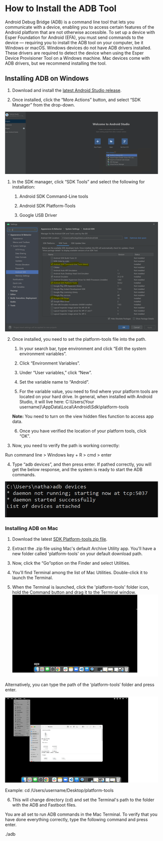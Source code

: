 # How to Install the ADB Tool 


Android Debug Bridge (ADB) is a command line tool that lets you communicate with a device, enabling you to access certain features of the Android platform that are not otherwise accessible. To set up a device with Esper Foundation for Android (EFA), you must send commands to the device — requiring you to install the ADB tool on your computer, be it Windows or macOS. Windows devices do not have ADB drivers installed. These drivers are required to detect the device when using the Esper Device Provisioner Tool on a Windows machine. Mac devices come with ADB drivers, but we recommend installing the tool.

## Installing ADB on Windows

1.  Download and install the [latest Android Studio release](https://developer.android.com/studio/?gclid=Cj0KCQjwlK-WBhDjARIsAO2sErQ3FhMhdHO-0UKUBK95BreC4H75i8aO59QfJ6YVUe7DxqC2YPVj59gaAo2JEALw_wcB&gclsrc=aw.ds).
    
2.  Once installed, click the “More Actions” button, and select “SDK Manager” from the drop-down.
    
![](./images/adb/1-menu.png)

1.  In the SDK manager, click “SDK Tools” and select the following for installation:
    

    1.  Android SDK Command-Line tools
    
    2.  Android SDK Platform-Tools
    
    3.  Google USB Driver
    

![](./images/adb/2-androidtools.PNG)

2.  Once installed, you need to set the platform-tools file into the path.
    

    1.  In your search bar, type environment and click “Edit the system environment variables”.
    
    2.  Click “Environment Variables”.
    
    3.  Under “User variables,” click “New”.
    
    4.  Set the variable name to “Android”.
    
    5.  For the variable value, you need to find where your platform tools are located on your hard drive. In general, when installed with Android Studio, it will live here: C:\Users\{Your username}\AppData\Local\Android\Sdk\platform-tools
    

    **Note:** You need to turn on the view hidden files function to access app data.

    6.  Once you have verified the location of your platform tools, click “OK”.
    

3.  Now, you need to verify the path is working correctly:
    

Run command line > Windows key + R > cmd > enter

4.  Type “adb devices”, and then press enter. If pathed correctly, you will get the below response, and the system is ready to start the ADB commands.
    

![](./images/adb/3-androidtools.PNG)

### Installing ADB on Mac

1.  Download the latest [SDK Platform-tools.zip file](https://dl.google.com/android/repository/platform-tools-latest-darwin.zip).
    
2.  Extract the .zip file using Mac's default Archive Utility app. You'll have a new folder called 'platform-tools' on your default download path.
    
3.  Now, click the “Go”option on the Finder and select Utilities.
    
4.  You'll find Terminal among the list of Mac Utilities. Double-click it to launch the Terminal.
    

  

5.  When the Terminal is launched, click the 'platform-tools' folder icon, hold the Command button and drag it to the Terminal window.![](./images/adb/ADBInstall.gif)
    

Alternatively, you can type the path of the ‘platform-tools‘ folder and press enter.

![](./images/adb/ADBMethod2.gif)

Example: cd /Users/username/Desktop/platform-tools

6.  This will change directory (cd) and set the Terminal's path to the folder with the ADB and Fastboot files.
    

You are all set to run ADB commands in the Mac Terminal. To verify that you have done everything correctly, type the following command and press enter.

./adb
